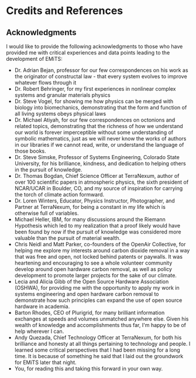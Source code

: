 # Credits and References

## Acknowledgments

I would like to provide the following acknowledgments to those who have provided me with critical experiences and data points leading to the development of EMiTS:

* Dr. Adrian Bejan, professor for our few correspondences on his work as the originator of constructal law - that every system evolves to improve whatever flows through it
* Dr. Robert Behringer, for my first experiences in nonlinear complex systems and granular materials physics
* Dr. Steve Vogel, for showing me how physics can be merged with biology into biomechanics, demonstrating that the form and function of all living systems obeys physical laws
* Dr. Michael Atiyah, for our few correspondences on octonions and related topics, demonstrating that the richness of how we understand our world is forever imperceptible without some understanding of symbolic mathematics, just as we will never know the works of authors in our libraries if we cannot read, write, or understand the language of those books.
* Dr. Steve Simske, Professor of Systems Engineering, Colorado State University, for his brilliance, kindness, and dedication to helping others in the pursuit of knowledge.
* Dr. Thomas Bogdan, Chief Science Officer at TerraNexum, author of over 100 scientific papers in atmospheric physics, the sixth president of NCAR/UCAR in Boulder, CO, and my source of inspiration for carrying the torch of climate action formward. 
* Dr. Loren Winters, Educator, Physics Instructor, Photographer, and Partner at TerraNexum, for being a constant in my life which is otherwise full of variables.
* Michael Heller, IBM, for many discussions around the Riemann Hypothesis which led to my realization that a proof likely would have been found by now if the pursuit of knowledge was considered more valuable than the pursuit of material wealth.
* Chris Neidl and Matt Parker, co-founders of the OpenAir Collective, for helping me explore my interests around carbon dioxide removal in a way that was free and open, not locked behind patents or paywalls. It was heartening and encouraging to see a whole volunteer community develop around open hardware carbon removal, as well as policy development to promote larger projects for the sake of our climate. 
* Lecia and Alicia Gibb of the Open Source Hardware Association (OSHWA), for providing me with the opportunity to apply my work in systems engineering and open hardware carbon removal to demonstrate how such principles can expand the use of open source hardware in academia.
* Barton Rhodes, CEO of Plurigrid, for many brilliant information exchanges at speeds and volumes unmatched anywhere else. Given his wealth of knowledge and accomplishments thus far, I'm happy to be of help wherever I can.
* Andy Quezada, Chief Technology Officer at TerraNexum, for both his brilliance and honesty at all things pertaining to technology and people. I learned some critical perspectives that I had been missing for a long time. It is because of something he said that I laid out the groundwork for EMiTS later that night.
* You, for reading this and taking this forward in your own way.
